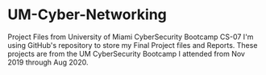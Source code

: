 # UM-Cyber-Networking
Project Files from University of Miami CyberSecurity Bootcamp CS-07
I'm using GitHub's repository to store my Final Project files and Reports.
These projects are from the UM CyberSecurity Bootcamp I attended from Nov 2019 through Aug 2020.
